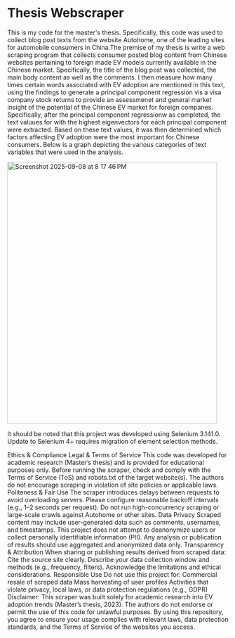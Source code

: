 # Thesis Webscraper
  This is my code for the master's thesis. Specifically, this code was used to collect blog post texts from the website Autohome, one of the leading sites for automobile consumers in China.The premise of my thesis is write a web scraping program that collects consumer posted blog content from Chinese websites pertaining to foreign made EV models currently available in the Chinese market. Specifically, the title of the blog post was collected, the main body content as well as the comments. I then measure how many times certain words associated with EV adoption are mentioned in this text, using the findings to generate a principal component regression vis a visa company stock returns to provide an assessmenet and general market insight of the potential of the Chinese EV market for foreign companes. Specifically, after the principal component regressionw as completed, the text valuues for with the highest eigenvectors for each principal component were extracted. Based on these text values, it was then determined which factors affecting EV adoption were the most important for Chinese consumers. Below is a graph depicting the various categories of text variables that were used in the analysis. 



<img width="478" height="596" alt="Screenshot 2025-09-08 at 8 17 46 PM" src="https://github.com/user-attachments/assets/f726ed40-30c0-401e-88f4-764f857b3c01" />

It should be noted that this project was developed using Selenium 3.141.0. Update to Selenium 4+ requires migration of element selection methods.

Ethics & Compliance
Legal & Terms of Service
This code was developed for academic research (Master’s thesis) and is provided for educational purposes only.
Before running the scraper, check and comply with the Terms of Service (ToS) and robots.txt of the target website(s).
The authors do not encourage scraping in violation of site policies or applicable laws.
Politeness & Fair Use
The scraper introduces delays between requests to avoid overloading servers.
Please configure reasonable backoff intervals (e.g., 1–2 seconds per request).
Do not run high-concurrency scraping or large-scale crawls against Autohome or other sites.
Data Privacy
Scraped content may include user-generated data such as comments, usernames, and timestamps.
This project does not attempt to deanonymize users or collect personally identifiable information (PII).
Any analysis or publication of results should use aggregated and anonymized data only.
Transparency & Attribution
When sharing or publishing results derived from scraped data:
Cite the source site clearly.
Describe your data collection window and methods (e.g., frequency, filters).
Acknowledge the limitations and ethical considerations.
Responsible Use
Do not use this project for:
Commercial resale of scraped data
Mass harvesting of user profiles
Activities that violate privacy, local laws, or data protection regulations (e.g., GDPR)
Disclaimer: This scraper was built solely for academic research into EV adoption trends (Master’s thesis, 2023). The authors do not endorse or permit the use of this code for unlawful purposes. By using this repository, you agree to ensure your usage complies with relevant laws, data protection standards, and the Terms of Service of the websites you access.
